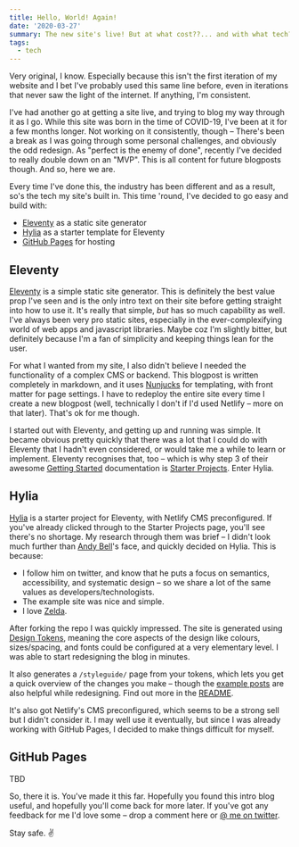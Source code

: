 ```yaml
---
title: Hello, World! Again!
date: '2020-03-27'
summary: The new site's live! But at what cost??... and with what tech?
tags:
  - tech
---
```

Very original, I know. Especially because this isn't the first iteration of my website and I bet I've probably used this same line before, even in iterations that never saw the light of the internet. If anything, I'm consistent.

I've had another go at getting a site live, and trying to blog my way through it as I go. While this site was born in the time of COVID-19, I've been at it for a few months longer. Not working on it consistently, though – There's been a break as I was going through some personal challenges, and obviously the odd redesign. As "perfect is the enemy of done", recently I've decided to really double down on an "MVP". This is all content for future blogposts though. And so, here we are.

Every time I've done this, the industry has been different and as a result, so's the tech my site's built in. This time 'round, I've decided to go easy and build with:

- [Eleventy](#heading-eleventy) as a static site generator
- [Hylia](#heading-hylia) as a starter template for Eleventy
- [GitHub Pages](#heading-github-pages) for hosting

## Eleventy
[Eleventy](https://www.11ty.dev/) is a simple static site generator. This is definitely the best value prop I've seen and is the only intro text on their site before getting straight into how to use it. It's really that simple, _but_ has so much capability as well. I've always been very pro static sites, especially in the ever-complexifying world of web apps and javascript libraries. Maybe coz I'm slightly bitter, but definitely because I'm a fan of simplicity and keeping things lean for the user.

For what I wanted from my site, I also didn't believe I needed the functionality of a complex CMS or backend. This blogpost is written completely in markdown, and it uses [Nunjucks](https://mozilla.github.io/nunjucks/templating.html) for templating, with front matter for page settings. I have to redeploy the entire site every time I create a new blogpost (well, technically I don't if I'd used Netlify – more on that later). That's ok for me though.

I started out with Eleventy, and getting up and running was simple. It became obvious pretty quickly that there was a lot that I could do with Eleventy that I hadn't even considered, or would take me a while to learn or implement. Eleventy recognises that, too – which is why step 3 of their awesome [Getting Started](https://www.11ty.dev/docs/getting-started/) documentation is [Starter Projects](https://www.11ty.dev/docs/starter/). Enter Hylia.

## Hylia
[Hylia](https://hylia.website/) is a starter project for Eleventy, with Netlify CMS preconfigured. If you've already clicked through to the Starter Projects page, you'll see there's no shortage. My research through them was brief – I didn't look much further than [Andy Bell](https://twitter.com/hankchizljaw)'s face, and quickly decided on Hylia. This is because:
- I follow him on twitter, and know that he puts a focus on semantics, accessibility, and systematic design – so we share a lot of the same values as developers/technologists.
- The example site was nice and simple.
- I love [Zelda](https://zelda.fandom.com/wiki/Hylia).

After forking the repo I was quickly impressed. The site is generated using [Design Tokens](https://github.com/design-tokens/community-group), meaning the core aspects of the design like colours, sizes/spacing, and fonts could be configured at a very elementary level. I was able to start redesigning the blog in minutes.

It also generates a `/styleguide/` page from your tokens, which lets you get a quick overview of the changes you make – though the [example posts](https://github.com/hankchizljaw/hylia/tree/master/src/posts) are also helpful while redesigning. Find out more in the [README](https://github.com/hankchizljaw/hylia#design-tokens-and-styleguide).

It's also got Netlify's CMS preconfigured, which seems to be a strong sell but I didn't consider it. I may well use it eventually, but since I was already working with GitHub Pages, I decided to make things difficult for myself.

## GitHub Pages
TBD

So, there it is. You've made it this far. Hopefully you found this intro blog useful, and hopefully you'll come back for more later. If you've got any feedback for me I'd love some – drop a comment here or [@ me on twitter](https://twitter.com/miko_a).

Stay safe. ✌️